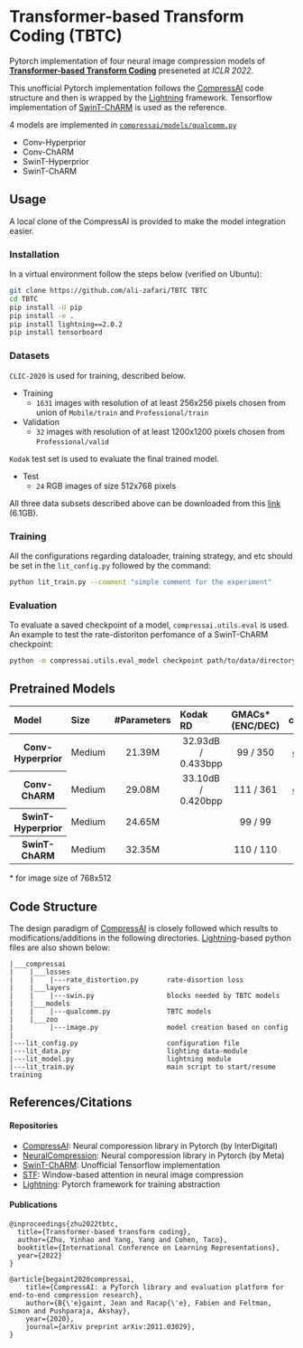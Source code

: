# Transformer-based Transform Coding (TBTC)
Pytorch implementation of four neural image compression models of [**Transformer-based Transform Coding**](https://openreview.net/forum?id=IDwN6xjHnK8) preseneted at *ICLR 2022*.

This unofficial Pytorch implementation follows the [CompressAI](https://github.com/InterDigitalInc/CompressAI) code structure and then is wrapped by the [Lightning](https://github.com/Lightning-AI/lightning) framework. Tensorflow implementation of [SwinT-ChARM](https://github.com/Nikolai10/SwinT-ChARM) is used as the reference.


4 models are implemented in [`compressai/models/qualcomm.py`](compressai/models/qualcomm.py)
- Conv-Hyperprior
- Conv-ChARM
- SwinT-Hyperprior
- SwinT-ChARM

## Usage
A local clone of the CompressAI is provided to make the model integration easier.

### Installation
In a virtual environment follow the steps below (verified on Ubuntu):
```bash
git clone https://github.com/ali-zafari/TBTC TBTC
cd TBTC
pip install -U pip
pip install -e .
pip install lightning==2.0.2
pip install tensorboard
```
### Datasets
`CLIC-2020` is used for training, described below.
- Training
  - `1631` images with resolution of at least 256x256 pixels chosen from union of `Mobile/train` and `Professional/train`
- Validation
  - `32` images with resolution of at least 1200x1200 pixels chosen from `Professional/valid`

`Kodak` test set is used to evaluate the final trained model.
- Test
  - `24` RGB images of size 512x768 pixels

All three data subsets described above can be downloaded from this [link](https://drive.google.com/file/d/1g-qWy_i6kTVGDBYh1ol0corugyT-xVJG/view?usp=sharing) (6.1GB).

### Training
All the configurations regarding dataloader, training strategy, and etc should be set in the `lit_config.py` followed by the command:
```bash
python lit_train.py --comment "simple comment for the experiment"
```

### Evaluation
To evaluate a saved checkpoint of a model, `compressai.utils.eval` is used. An example to test the rate-distoriton perfomance of a SwinT-ChARM checkpoint:

```bash
python -m compressai.utils.eval_model checkpoint path/to/data/directory  -a zyc2022-swint-charm --cuda -v -p path/to/a/checkpoint
```

## Pretrained Models
<font size="1">
<table>
  <thead>
    <tr style="text-align: left;">
      <th>Model</th>
      <th>Size</th>
      <th>#Parameters</th>
      <th>Kodak RD</th>
      <th>GMACs* (ENC/DEC)</th>
      <th>checkpoint</th>
      <th>#train-steps</th>
      <th>logs</th>
    </tr>
  </thead>
  <tbody>
    <tr style="text-align: center;">
      <th>Conv-Hyperprior</th>
      <td>Medium</td>
      <td>21.39M</td>
      <td>32.93dB / 0.433bpp</td>
      <td>99 / 350</td>
      <td><a href="https://drive.google.com/file/d/1whqdbRN7uVpacGrzO5SLv8F9rTurReQ2/view?usp=drive_link">download</a></td>
      <td>1M</td>
      <td><a href="https://tensorboard.dev/experiment/ecKVRhlRTg6hDAGRbeiZTw/#scalars">tensorboard.dev</a></td>    
      </tr>
    <tr style="text-align: center;">
      <th>Conv-ChARM</th>
      <td>Medium</td>
      <td>29.08M</td>
      <td>33.10dB / 0.420bpp</td>
      <td>111 / 361</td>
      <td><a href="https://drive.google.com/file/d/1OJ5nJFSdZNtAiqnBCK272DI8YHmOPwGa/view?usp=drive_link">download</a></td>
      <td>1M</td>
      <td><a href="https://tensorboard.dev/experiment/dvb7lh6rT7me1UMJOw8kaw/#scalars">tensorboard.dev</a></td>
    </tr>
    <tr style="text-align: center;">
      <th>SwinT-Hyperprior</th>
      <td>Medium</td>
      <td>24.65M</td>
      <td></td>
      <td>99 / 99</td>
      <td>link</td>
      <td>-M</td>
      <td>tensorboard.dev</td> 
    </tr>
    <tr style="text-align: center;">
      <th>SwinT-ChARM</th>
      <td>Medium</td>
      <td>32.35M</td>
      <td></td>
      <td>110 / 110</td>
      <td>link</td>
      <td>-M</td>
      <td>tensorboard.dev</td>    
    </tr>
  </tbody>
</table>
</font>
* for image size of 768x512

## Code Structure
The design paradigm of [CompressAI](https://github.com/InterDigitalInc/CompressAI) is closely followed which results to modifications/additions in the following directories. [Lightning](https://github.com/Lightning-AI/lightning)-based python files are also shown below:
```
|___compressai
|    |___losses
|    |    |---rate_distortion.py       rate-disortion loss
|    |___layers
|    |    |---swin.py                  blocks needed by TBTC models
|    |___models
|    |    |---qualcomm.py              TBTC models
|    |___zoo
|         |---image.py                 model creation based on config
|
|---lit_config.py                      configuration file
|---lit_data.py                        lighting data-module   
|---lit_model.py                       lightning module
|---lit_train.py                       main script to start/resume training
```

## References/Citations
#### Repositories
- [CompressAI](https://github.com/InterDigitalInc/CompressAI): Neural comporession library in Pytorch (by InterDigital)
- [NeuralCompression](https://github.com/facebookresearch/NeuralCompression): Neural comporession library in Pytorch (by Meta)
- [SwinT-ChARM](https://github.com/Nikolai10/SwinT-ChARM): Unofficial Tensorflow implementation
- [STF](https://github.com/Googolxx/STF): Window-based attention in neural image compression
- [Lightning](https://github.com/Lightning-AI/lightning): Pytorch framework for training abstraction

#### Publications
```
@inproceedings{zhu2022tbtc,
  title={Transformer-based transform coding},
  author={Zhu, Yinhao and Yang, Yang and Cohen, Taco},
  booktitle={International Conference on Learning Representations},
  year={2022}
}

@article{begaint2020compressai,
	title={CompressAI: a PyTorch library and evaluation platform for end-to-end compression research},
	author={B{\'e}gaint, Jean and Racap{\'e}, Fabien and Feltman, Simon and Pushparaja, Akshay},
	year={2020},
	journal={arXiv preprint arXiv:2011.03029},
}
```
